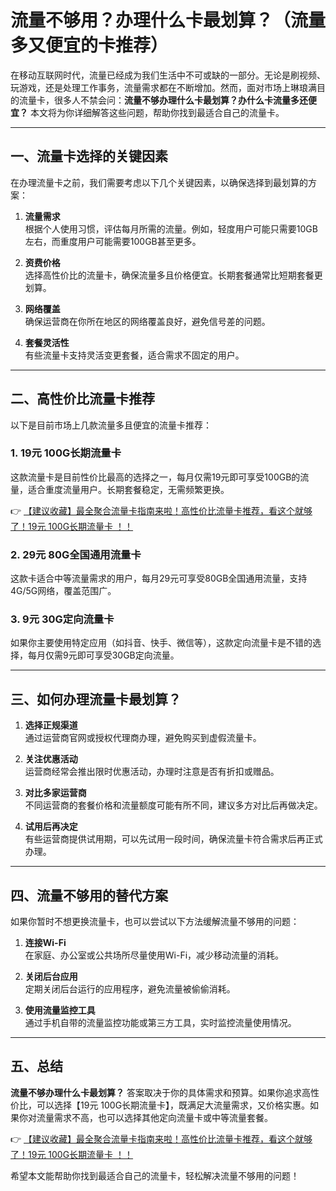 # 流量不够用？办理什么卡最划算？（流量多又便宜的卡推荐）

在移动互联网时代，流量已经成为我们生活中不可或缺的一部分。无论是刷视频、玩游戏，还是处理工作事务，流量需求都在不断增加。然而，面对市场上琳琅满目的流量卡，很多人不禁会问：**流量不够办理什么卡最划算？办什么卡流量多还便宜？** 本文将为你详细解答这些问题，帮助你找到最适合自己的流量卡。

---

## 一、流量卡选择的关键因素

在办理流量卡之前，我们需要考虑以下几个关键因素，以确保选择到最划算的方案：

1. **流量需求**  
   根据个人使用习惯，评估每月所需的流量。例如，轻度用户可能只需要10GB左右，而重度用户可能需要100GB甚至更多。

2. **资费价格**  
   选择高性价比的流量卡，确保流量多且价格便宜。长期套餐通常比短期套餐更划算。

3. **网络覆盖**  
   确保运营商在你所在地区的网络覆盖良好，避免信号差的问题。

4. **套餐灵活性**  
   有些流量卡支持灵活变更套餐，适合需求不固定的用户。

---

## 二、高性价比流量卡推荐

以下是目前市场上几款流量多且便宜的流量卡推荐：

### 1. **19元 100G长期流量卡**  
   这款流量卡是目前性价比最高的选择之一，每月仅需19元即可享受100GB的流量，适合重度流量用户。长期套餐稳定，无需频繁更换。

   👉 [【建议收藏】最全聚合流量卡指南来啦！高性价比流量卡推荐，看这个就够了！19元 100G长期流量卡 ！！](https://bit.ly/Liuliangka)

### 2. **29元 80G全国通用流量卡**  
   这款卡适合中等流量需求的用户，每月29元可享受80GB全国通用流量，支持4G/5G网络，覆盖范围广。

### 3. **9元 30G定向流量卡**  
   如果你主要使用特定应用（如抖音、快手、微信等），这款定向流量卡是不错的选择，每月仅需9元即可享受30GB定向流量。

---

## 三、如何办理流量卡最划算？

1. **选择正规渠道**  
   通过运营商官网或授权代理商办理，避免购买到虚假流量卡。

2. **关注优惠活动**  
   运营商经常会推出限时优惠活动，办理时注意是否有折扣或赠品。

3. **对比多家运营商**  
   不同运营商的套餐价格和流量额度可能有所不同，建议多方对比后再做决定。

4. **试用后再决定**  
   有些运营商提供试用期，可以先试用一段时间，确保流量卡符合需求后再正式办理。

---

## 四、流量不够用的替代方案

如果你暂时不想更换流量卡，也可以尝试以下方法缓解流量不够用的问题：

1. **连接Wi-Fi**  
   在家庭、办公室或公共场所尽量使用Wi-Fi，减少移动流量的消耗。

2. **关闭后台应用**  
   定期关闭后台运行的应用程序，避免流量被偷偷消耗。

3. **使用流量监控工具**  
   通过手机自带的流量监控功能或第三方工具，实时监控流量使用情况。

---

## 五、总结

**流量不够办理什么卡最划算？** 答案取决于你的具体需求和预算。如果你追求高性价比，可以选择【19元 100G长期流量卡】，既满足大流量需求，又价格实惠。如果你对流量需求不高，也可以选择其他定向流量卡或中等流量套餐。

👉 [【建议收藏】最全聚合流量卡指南来啦！高性价比流量卡推荐，看这个就够了！19元 100G长期流量卡 ！！](https://bit.ly/Liuliangka)

希望本文能帮助你找到最适合自己的流量卡，轻松解决流量不够用的问题！
